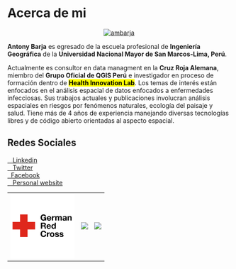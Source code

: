 # **Acerca de mi**

<link href="./stylesheets/alternativo.css" rel="stylesheet">

<p align="center"> <a href="htts://ambarja.github.io" target="_blank"><img src="https://avatars.githubusercontent.com/u/23284899?s=400&u=a4f50618c8abfb1f7d334db5c9cabffbb4c3f5c7&v=4" width="200px"  title="ambarja"></a>
</p>

**Antony Barja** es egresado de la escuela profesional de **Ingeniería Geográfica** de la **Universidad Nacional Mayor de San Marcos-Lima, Perú**.

Actualmente es consultor en data managment en la **Cruz Roja Alemana**, miembro del **Grupo Oficial de QGIS Perú** e investigador en proceso de formación dentro de <mark><strong>Health Innovation Lab</strong></mark>. Los temas de interés están enfocados en el análisis espacial de datos enfocados a enfermedades infecciosas. Sus trabajos actuales y publicaciones involucran análisis espaciales en riesgos por fenómenos naturales, ecología del paisaje y salud. Tiene más de 4 años de experiencia manejando diversas tecnologías libres y de código abierto orientadas al aspecto espacial.

<body>
 <link href="../stylesheets/team.css" rel="stylesheet">
 <link href="https://maxcdn.bootstrapcdn.com/font-awesome/4.7.0/css/font-awesome.min.css" rel="stylesheet" type="text/css">
</body>

## **Redes Sociales**

<a href="https://www.linkedin.com/in/antonybarja/" title="Twitter" target="_blank"><i class="fa fa-linkedin-square"></i>&nbsp;&nbsp; Linkedin</a><br>
<a href="http://twitter.com/antony_barja" title="Twitter" target="_blank"><i class="fa fa-twitter-square"></i>&nbsp;&nbsp; Twitter</a><br>
<a href="https://www.facebook.com/antony.barjaingaruca/" title="Facebook" target="_blank"><i class="fa fa-facebook-square"></i>&nbsp;&nbsp;Facebook</a><br>
<a href="http://ambarja.github.io/" title="ambarja.github.io" target="_blank"><i class="fa fa-globe"></i>&nbsp;&nbsp; Personal website</a><br>

<table align="center">
 <tr>
    <td><img src="https://raw.githubusercontent.com/ambarja/30daymapchallengelatam/3bd818edcbc337866187e62777a5116406e2f948/docs/img/German_Red_Cross_Logo.svg" width='145px'/></td>
    <td><img src="https://raw.githubusercontent.com/healthinnovation/innovar/master/man/figures/logo.png" width='100px'/></td>
    <td><img src="https://avatars.githubusercontent.com/u/68319150?s=400&u=dcf9b4889e0c4c959949bdfb23494d6ec3224a01&v=4" width='110px'></td>
 </th>
</table>

